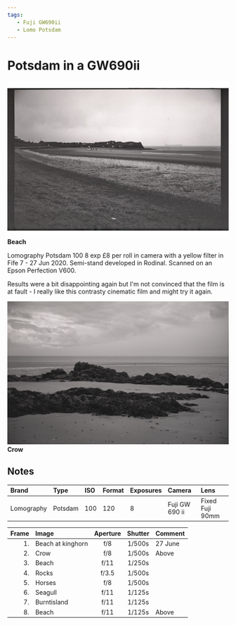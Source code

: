 ```yaml
---
tags:
   - Fuji GW690ii
   - Lomo Potsdam
---
```

# Potsdam in a GW690ii

![](/img/img20200719_08.jpg)
**Beach**

Lomography Potsdam 100 8 exp £8 per roll in camera with a yellow filter in Fife 7 - 27 Jun 2020. Semi-stand developed in Rodinal. Scanned on an Epson Perfection V600.

Results were a bit disappointing again but I'm not convinced that the film is at fault - I really like this contrasty cinematic film and might try it again.

![](/img/img20200719_01.jpg)
**Crow** 

## Notes

Brand|Type|ISO|Format|Exposures|Camera|Lens
:----|:---|:--|:-----|:--------|:-----|:----
Lomography| Potsdam |100|120|8|Fuji GW 690 ii|Fixed Fuji 90mm

Frame|Image|Aperture|Shutter|Comment
----:|:----|:----:|:----:|:------ 
1.|Beach at kinghorn|f/8|1/500s|27 June
2.|Crow|f/8|1/500s|Above
3.|Beach|f/11|1/250s
4.|Rocks|f/3.5|1/500s
5.|Horses|f/8|1/500s
6.|Seagull|f/11|1/125s
7.|Burntisland|f/11|1/125s
8.|Beach|f/11|1/125s|Above
